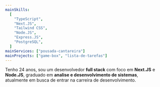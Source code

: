 ```yaml
---
mainSkills:
  [
    "TypeScript",
    "Next.JS",
    "Tailwind CSS",
    "Node.JS",
    "Express.JS",
    "PostgreSQL",
  ]
mainServices: ["pousada-cantareira"]
mainProjects: ["game-box", "lista-de-tarefas"]
---
```


Tenho 24 anos, sou um desenvolvedor **full stack** com foco em **Next.JS** e **Node.JS**, graduado em **analise e desenvolvimento de sistemas**, atualmente em busca de entrar na carreira de desenvolvimento.
